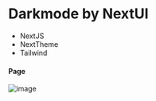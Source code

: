 

# Darkmode by NextUI

- NextJS
- NextTheme
- Tailwind

#### Page
![image](https://user-images.githubusercontent.com/80196985/179396114-b61d2123-0e8e-441b-9032-47e1ef008364.png)

